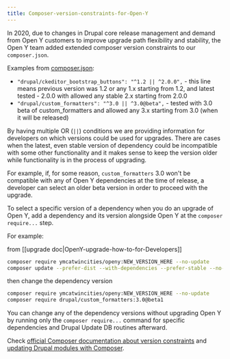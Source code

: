 ```yaml
---
title: Composer-version-constraints-for-Open-Y
---
```


In 2020, due to changes in Drupal core release management and demand from Open Y customers to improve upgrade path flexibility and stability, the Open Y team added extended composer version constraints to our `composer.json`.

Examples from [composer.json](https://github.com/ymcatwincities/openy/blob/9.x-2.x/composer.json):

- `"drupal/ckeditor_bootstrap_buttons": "^1.2 || ^2.0.0",` - this line means previous version was 1.2 or any 1.x starting from 1.2, and latest tested - 2.0.0 with allowed any stable 2.x starting from 2.0.0
- `"drupal/custom_formatters": "^3.0 || ^3.0@beta",` - tested with 3.0 beta of custom_formatters and allowed any 3.x starting from 3.0 (when it will be released)

By having multiple OR (`||`) conditions we are providing information for developers on which versions could be used for upgrades. There are cases when the latest, even stable version of dependency could be incompatible with some other functionality and it makes sense to keep the version older while functionality is in the process of upgrading.

For example, if, for some reason, `custom_formatters` 3.0 won't be compatible with any of Open Y dependencies at the time of release, a developer can select an older beta version in order to proceed with the upgrade.

To select a specific version of a dependency when you do an upgrade of Open Y, add a dependency and its version alongside Open Y at the `composer require...` step.

For example:

from [[upgrade doc|OpenY-upgrade-how-to-for-Developers]]

```bash
composer require ymcatwincities/openy:NEW_VERSION_HERE --no-update
composer update --prefer-dist --with-dependencies --prefer-stable --no-suggest
```

then change the dependency version

```bash
composer require ymcatwincities/openy:NEW_VERSION_HERE --no-update
composer require drupal/custom_formatters:3.0@beta1
```

You can change any of the dependency versions without upgrading Open Y by running only the `composer require...` command for specific dependencies and Drupal Update DB routines afterward.

Check [official Composer documentation about version constraints](https://getcomposer.org/doc/articles/versions.md) and [updating Drupal modules with Composer](https://www.drupal.org/docs/updating-drupal/updating-modules-and-themes-using-composer).
